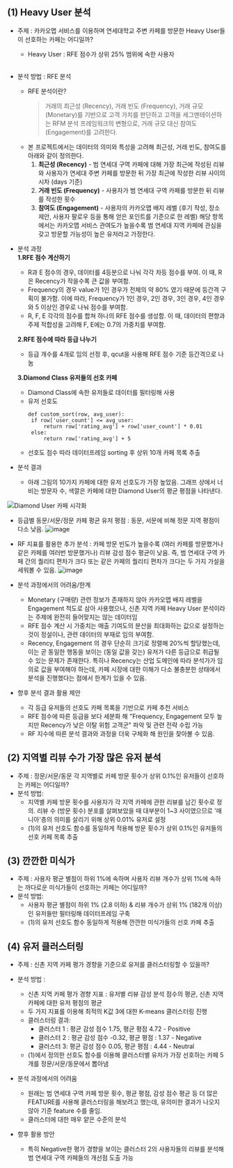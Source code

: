 ## (1) Heavy User 분석
- 주제 : 카카오맵 서비스를 이용하며 연세대학교 주변 카페를 방문한 Heavy User들이 선호하는 카페는 어디일까? <br>
  - Heavy User : RFE 점수가 상위 25% 범위에 속한 사용자<br><br>
- 분석 방법 : RFE 분석
  - RFE 분석이란?
      > 거래의 최근성 (Recency), 거래 빈도 (Frequency), 거래 규모 (Monetary)를 기반으로 고객 가치를 판단하고 고객을 세그멘테이션하는 RFM 분석 프레임워크의 변형으로, 거래 규모 대신 참여도 (Engagement)를 고려한다.
  - 본 프로젝트에서는 데이터의 의미와 특성을 고려해 최근성, 거래 빈도, 참여도를 아래와 같이 정의한다.
    1) <b>최근성 (Recency)</b> - 범 연세대 구역 카페에 대해 가장 최근에 작성된 리뷰와 사용자가 연세대 주변 카페를 방문한 뒤 가장 최근에 작성한 리뷰 사이의 시차 (days 기준)
    2) <b>거래 빈도 (Frequency)</b> - 사용자가 범 연세대 구역 카페를 방문한 뒤 리뷰를 작성한 횟수
    3) <b>참여도 (Engagement)</b> - 사용자의 카카오맵 배지 레벨 (후기 작성, 장소 제안, 사용자 팔로우 등을 통해 얻은 포인트를 기준으로 한 레벨) 해당 항목에서는 카카오맵 서비스 관여도가 높을수록 범 연세대 지역 카페에 관심을 갖고 방문할 가능성이 높은 유저라고 가정한다.
- 분석 과정<br>
  <b>1.RFE 점수 계산하기</b>
    - R과 E 점수의 경우, 데이터를 4등분으로 나눠 각각 차등 점수를 부여. 이 때, R은 Recency가 작을수록 큰 값을 부여함.
    - Frequency의 경우 value가 1인 경우가 전체의 약 80% 였기 때문에 등간격 구획이 불가함. 이에 따라, Frequency가 1인 경우, 2인 경우, 3인 경우, 4인 경우와 5 이상인 경우로 나눠 점수를 부여함.
    - R, F, E 각각의 점수를 합쳐 하나의 RFE 점수를 생성함. 이 때, 데이터의 편향과 주제 적합성을 고려해 F, E에는 0.7의 가중치를 부여함. <br>
    
  <b>2.RFE 점수에 따라 등급 나누기</b>
    - 등급 개수를 4개로 임의 선정 후, qcut을 사용해 RFE 점수 기준 등간격으로 나눔

  <b>3.Diamond Class 유저들의 선호 카페</b>
    - Diamond Class에 속한 유저들로 데이터를 필터링해 사용
    - 유저 선호도
       ```
      def custom_sort(row, avg_user):
        if row['user_count'] <= avg_user:
            return row['rating_avg'] + row['user_count'] * 0.01
        else:
            return row['rating_avg'] + 5
      ```
    - 선호도 점수 따라 데이터프레임 sorting 후 상위 10개 카페 목록 추출

- 분석 결과 <br>
  - 아래 그림의 10가지 카페에 대한 유저 선호도가 가장 높았음. 그래프 상에서 너비는 방문자 수, 색깔은 카페에 대한 Diamond User의 평균 평점을 나타낸다.

![Diamond User 카페 시각화](https://github.com/Innyy/24-1DAmini/assets/103313849/738185fa-6318-437b-b86f-438fcf2d2121)

  - 등급별 동문/서문/정문 카페 평균 유저 평점 : 동문, 서문에 비해 정문 지역 평점이 다소 낮음. 
    ![image](https://github.com/Innyy/24-1DAmini/assets/103313849/8b699b20-832c-42ed-8be6-d6935058b95f)

  - RF 지표를 활용한 추가 분석 : 카페 방문 빈도가 높을수록 (여러 카페를 방문했거나 같은 카페를 여러번 방문했거나) 리뷰 감성 점수 평균이 낮음. 즉, 범 연세대 구역 카페 간의 퀄리티 편차가 크다 또는 같은 카페의 퀄리티 편차가 크다는 두 가지 가설을 세워볼 수 있음. 
    ![image](https://github.com/Innyy/24-1DAmini/assets/103313849/1d283161-f05b-4859-912d-6669a24303bc)


- 분석 과정에서의 어려움/한계
    - Monetary (구매량) 관련 정보가 존재하지 않아 카카오맵 배지 레벨을 Engagement 척도로 삼아 사용했으나, 신촌 지역 카페 Heavy User 분석이라는 주제에 완전히 들어맞지는 않는 데이터임
    - RFE 점수 계산 시 가중치는 매출 기여도의 분산을 최대화하는 값으로 설정하는 것이 정설이나, 관련 데이터의 부재로 임의 부여함.
    - Recency, Engagement 의 경우 단순히 크기로 정렬해 20%씩 할당했는데, 이는 곧 동일한 행동을 보이는 (동일 값을 갖는) 유저가 다른 등급으로 취급될 수 있는 문제가 존재한다. 특히나 Recency는 산업 도메인에 따라 분석가가 임의로 값을 부여해야 하는데, 카페 시장에 대한 이해가 다소 불충분한 상태에서 분석을 진행했다는 점에서 한계가 있을 수 있음. 

- 향후 분석 결과 활용 제안
  - 각 등급 유저들의 선호도 카페 목록을 기반으로 카페 추천 서비스
  - RFE 점수에 따른 등급을 보다 세분화 해 "Frequency, Engagement 모두 높지만 Recency가 낮은 이탈 위험 고객군" 파악 및 관련 전략 수립 가능
  - RF 지수에 따른 분석 결과와 과정을 더욱 구체화 해 원인을 찾아볼 수 있음.
  
## (2) 지역별 리뷰 수가 가장 많은 유저 분석
- 주제 : 정문/서문/동문 각 지역별로 카페 방문 횟수가 상위 0.1%인 유저들이 선호하는 카페는 어디일까?
- 분석 방법:
    - 지역별 카페 방문 횟수를 사용자가 각 지역 카페에 관한 리뷰를 남긴 횟수로 정의. 리뷰 수 (방문 횟수) 분포를 살펴보았을 때 대부분이 1~3 사이였으므로 '매니아'층의 의미를 살리기 위해 상위 0.01% 유저로 설정 
    - (1)의 유저 선호도 함수를 동일하게 적용해 방문 횟수가 상위 0.1%인 유저들의 선호 카페 목록 추출

## (3) 깐깐한 미식가
- 주제 : 사용자 평균 별점이 하위 1%에 속하며 사용자 리뷰 개수가 상위 1%에 속하는 까다로운 미식가들이 선호하는 카페는 어디일까?
- 분석 방법:
    - 사용자 평균 별점이 하위 1% (2.8 이하) & 리뷰 개수가 상위 1% (182개 이상)인 유저들만 필터링해 데이터프레임 구축
    - (1)의 유저 선호도 함수 동일하게 적용해 깐깐한 미식가들의 선호 카페 추출

## (4) 유저 클러스터링
- 주제 : 신촌 지역 카페 평가 경향을 기준으로 유저를 클러스터링할 수 있을까?
- 분석 방법 :
    - 신촌 지역 카페 평가 경향 지표 : 유저별 리뷰 감성 분석 점수의 평균, 신촌 지역 카페에 대한 유저 평점의 평균
    - 두 가지 지표를 이용해 최적의 K값 3에 대한 K-means 클러스터링 진행
    - 클러스터링 결과:
        - 클러스터 1 : 평균 감성 점수 1.75, 평균 평점 4.72 - Positive
        - 클러스터 2 : 평균 감성 점수 -0.32, 평균 평점 : 1.37 - Negative
        - 클러스터 3: 평균 감성 점수 0.05, 평균 평점 : 4.44 - Neutral
    - (1)에서 정의한 선호도 함수를 이용해 클러스터별 유저가 가장 선호하는 카페 5개를 정문/서문/동문에서 뽑아냄

- 분석 과정에서의 어려움
    - 원래는 범 연세대 구역 카페 방문 횟수, 평균 평점, 감성 점수 평균 등 더 많은 FEATURE를 사용해 클러스터링을 해보려고 했는데, 유의미한 결과가 나오지 않아 기준 feature 수를 줄임.
    - 클러스터에 대한 매우 얕은 수준의 분석

- 향후 활용 방안
    - 특히 Negative한 평가 경향을 보이는 클러스터 2의 사용자들의 리뷰를 분석해 범 연세대 구역 카페들의 개선점 도출 가능

